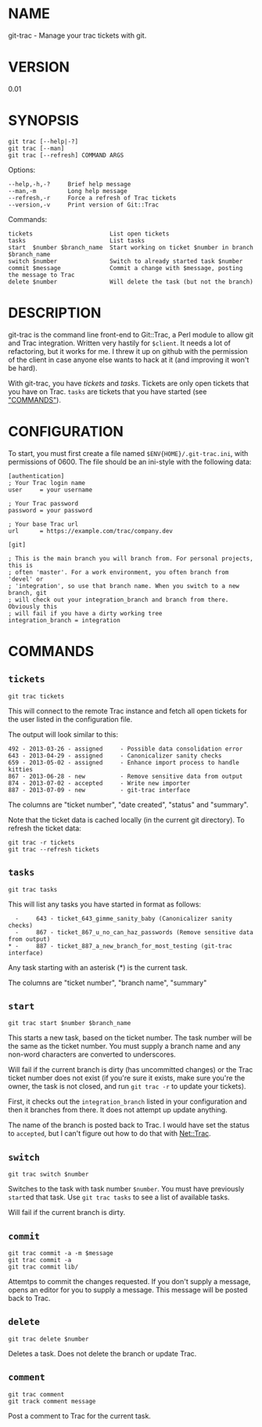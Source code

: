 # NAME

git-trac - Manage your trac tickets with git.

# VERSION

0.01

# SYNOPSIS

    git trac [--help|-?]
    git trac [--man]
    git trac [--refresh] COMMAND ARGS

Options:

    --help,-h,-?     Brief help message
    --man,-m         Long help message
    --refresh,-r     Force a refresh of Trac tickets
    --version,-v     Print version of Git::Trac

Commands:

    tickets                      List open tickets
    tasks                        List tasks
    start  $number $branch_name  Start working on ticket $number in branch $branch_name
    switch $number               Switch to already started task $number
    commit $message              Commit a change with $message, posting the message to Trac
    delete $number               Will delete the task (but not the branch)

# DESCRIPTION

git-trac is the command line front-end to Git::Trac, a Perl module to allow
git and Trac integration. Written very hastily for `$client`. It needs a lot
of refactoring, but it works for me. I threw it up on github with the
permission of the client in case anyone else wants to hack at it (and
improving it won't be hard).

With git-trac, you have _tickets_ and _tasks_. Tickets are only open tickets
that you have on Trac. `tasks` are tickets that you have started (see
["COMMANDS"](#COMMANDS)).

# CONFIGURATION

To start, you must first create a file named `$ENV{HOME}/.git-trac.ini`, with
permissions of 0600. The file should be an ini-style with the following data:

    [authentication]
    ; Your Trac login name
    user     = your username

    ; Your Trac password
    password = your password

    ; Your base Trac url
    url      = https://example.com/trac/company.dev

    [git]

    ; This is the main branch you will branch from. For personal projects, this is
    ; often 'master'. For a work environment, you often branch from 'devel' or
    ; 'integration', so use that branch name. When you switch to a new branch, git
    ; will check out your integration_branch and branch from there. Obviously this
    ; will fail if you have a dirty working tree
    integration_branch = integration

# COMMANDS

## `tickets`

    git trac tickets

This will connect to the remote Trac instance and fetch all open tickets for
the user listed in the configuration file.

The output will look similar to this:

    492 - 2013-03-26 - assigned     - Possible data consolidation error
    643 - 2013-04-29 - assigned     - Canonicalizer sanity checks
    659 - 2013-05-02 - assigned     - Enhance import process to handle kitties
    867 - 2013-06-28 - new          - Remove sensitive data from output
    874 - 2013-07-02 - accepted     - Write new importer
    887 - 2013-07-09 - new          - git-trac interface

The columns are "ticket number", "date created", "status" and "summary".

Note that the ticket data is cached locally (in the current git directory). To refresh the ticket data:

    git trac -r tickets
    git trac --refresh tickets

## `tasks`

    git trac tasks

This will list any tasks you have started in format as follows:

      -     643 - ticket_643_gimme_sanity_baby (Canonicalizer sanity checks)
      -     867 - ticket_867_u_no_can_haz_passwords (Remove sensitive data from output)
    * -     887 - ticket_887_a_new_branch_for_most_testing (git-trac interface)

Any task starting with an asterisk (\*) is the current task.

The columns are "ticket number", "branch name", "summary"



## `start`

    git trac start $number $branch_name

This starts a new task, based on the ticket number. The task number will be
the same as the ticket number. You must supply a branch name and any non-word
characters are converted to underscores.

Will fail if the current branch is dirty (has uncommitted changes) or the Trac
ticket number does not exist (if you're sure it exists, make sure you're the
owner, the task is not closed, and run `git trac -r` to update your
tickets).

First, it checks out the `integration_branch` listed in your configuration
and then it branches from there. It does not attempt up update anything.

The name of the branch is posted back to Trac. I would have set the status to
`accepted`, but I can't figure out how to do that with [Net::Trac](http://search.cpan.org/perldoc?Net::Trac).

## `switch`

    git trac switch $number

Switches to the task with task number `$number`. You must have previously
`start`ed that task. Use `git trac tasks` to see a list of available
tasks.

Will fail if the current branch is dirty.

## `commit`

    git trac commit -a -m $message
    git trac commit -a
    git trac commit lib/

Attemtps to commit the changes requested. If you don't supply a message, opens
an editor for you to supply a message. This message will be posted back to
Trac.

## `delete`

    git trac delete $number

Deletes a task. Does not delete the branch or update Trac.

## `comment`

    git trac comment
    git track comment message

Post a comment to Trac for the current task.

